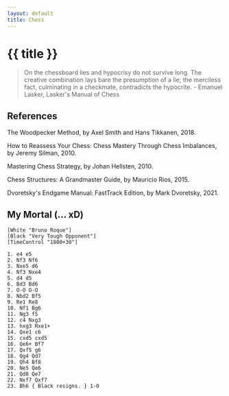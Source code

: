 ```yaml
---
layout: default
title: Chess
---
```


# {{ title }}

> On the chessboard lies and hypocrisy do not survive long. The creative combination lays bare the presumption of a lie; the merciless fact, culminating in a checkmate, contradicts the hypocrite. - Emanuel Lasker, Lasker's Manual of Chess

## References

The Woodpecker Method, by Axel Smith and Hans Tikkanen, 2018.

How to Reassess Your Chess: Chess Mastery Through Chess Imbalances, by Jeremy Silman, 2010.

Mastering Chess Strategy, by Johan Hellsten, 2010.

Chess Structures: A Grandmaster Guide, by Mauricio Rios, 2015.

Dvoretsky's Endgame Manual: FastTrack Edition, by Mark Dvoretsky, 2021.

## My Mortal (... xD)

```chess
[White "Bruno Roque"]
[Black "Very Tough Opponent"]
[TimeControl "1800+30"]

1. e4 e5
2. Nf3 Nf6
3. Nxe5 d6
4. Nf3 Nxe4
5. d4 d5
6. Bd3 Bd6
7. O-O O-O
8. Nbd2 Bf5
9. Re1 Re8
10. Nf1 Bg6
11. Ng3 f5
12. c4 Nxg3
13. hxg3 Rxe1+
14. Qxe1 c6
15. cxd5 cxd5
16. Qe6+ Bf7
17. Qxf5 g6
18. Qg4 Qd7
19. Qh4 Bf8
20. Ne5 Qe6
21. Qd8 Qe7
22. Nxf7 Qxf7
23. Bh6 { Black resigns. } 1-0
```
